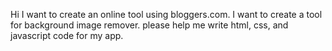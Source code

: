 Hi I want to create an online tool using bloggers.com.
I want to create a tool for background image remover. 
please help me write html, css, and javascript code for my app.
